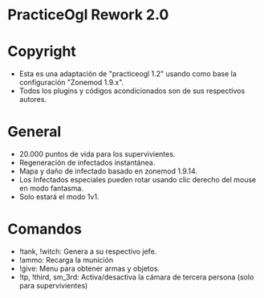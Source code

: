 # PracticeOgl Rework 2.0

# Copyright

- Esta es una adaptación de "practiceogl 1.2" usando como base la configuración "Zonemod 1.9.x".
- Todos los plugins y códigos acondicionados son de sus respectivos autores.

# General
- 20.000 puntos de vida para los supervivientes.
- Regeneración de infectados instantánea.
- Mapa y daño de infectado basado en zonemod 1.9.14.
- Los Infectados especiales pueden rotar usando clic derecho del mouse en modo fantasma.
- Solo estará el modo 1v1.

# Comandos
- !tank, !witch: Genera a su respectivo jefe.
- !ammo: Recarga la munición
- !give: Menu para obtener armas y objetos.
- !tp, !third, sm_3rd: Activa/desactiva la cámara de tercera persona (solo para supervivientes)
